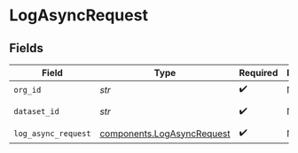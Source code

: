 # LogAsyncRequest


## Fields

| Field                                                                    | Type                                                                     | Required                                                                 | Description                                                              | Example                                                                  |
| ------------------------------------------------------------------------ | ------------------------------------------------------------------------ | ------------------------------------------------------------------------ | ------------------------------------------------------------------------ | ------------------------------------------------------------------------ |
| `org_id`                                                                 | *str*                                                                    | :heavy_check_mark:                                                       | N/A                                                                      | org-123                                                                  |
| `dataset_id`                                                             | *str*                                                                    | :heavy_check_mark:                                                       | N/A                                                                      | model-123                                                                |
| `log_async_request`                                                      | [components.LogAsyncRequest](../../models/components/logasyncrequest.md) | :heavy_check_mark:                                                       | N/A                                                                      |                                                                          |